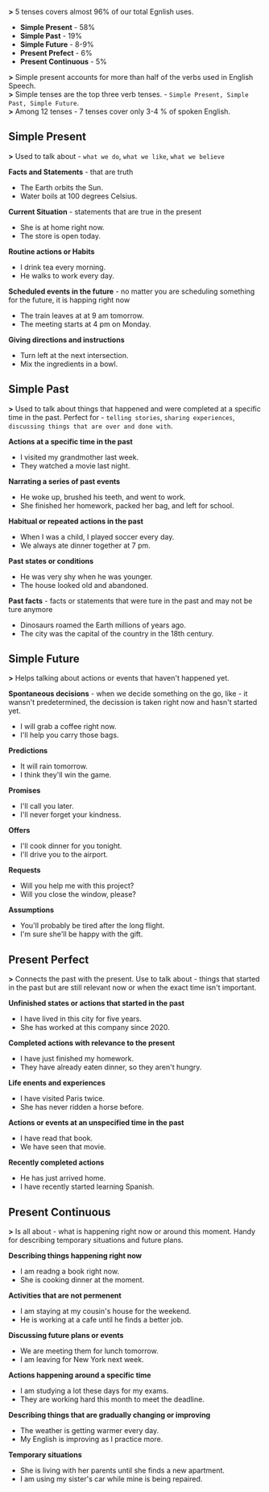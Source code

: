 **>** 5 tenses covers almost 96% of our total Egnlish uses.
- **Simple Present** - 58%
- **Simple Past** - 19%
- **Simple Future** - 8-9%
- **Present Prefect** - 6%
- **Present Continuous** - 5%

**>** Simple present accounts for more than half of the verbs used in English Speech.<br>
**>** Simple tenses are the top three verb tenses. - `Simple Present, Simple Past, Simple Future`.<br>
**>** Among 12 tenses - 7 tenses cover only 3-4 % of spoken English.

## **Simple Present**
**>** Used to talk about - `what we do`, `what we like`, `what we believe`

**Facts and Statements** - that are truth
- The Earth orbits the Sun.
- Water boils at 100 degrees Celsius.

**Current Situation** - statements that are true in the present
- She is at home right now.
- The store is open today.

**Routine actions or Habits**
- I drink tea every morning.
- He walks to work every day.

**Scheduled events in the future** - no matter you are scheduling something for the future, it is happing right now
- The train leaves at at 9 am tomorrow.
- The meeting starts at 4 pm on Monday.

**Giving directions and instructions**
- Turn left at the next intersection.
- Mix the ingredients in a bowl.

## **Simple Past**
**>** Used to talk about things that happened and were completed at a specific time in the past. Perfect for - `telling stories`, `sharing experiences`, `discussing things that are over and done with`.

**Actions at a specific time in the past**
- I visited my grandmother last week.
- They watched a movie last night.

**Narrating a series of past events**
- He woke up, brushed his teeth, and went to work.
- She finished her homework, packed her bag, and left for school.

**Habitual or repeated actions in the past**
- When I was a child, I played soccer every day.
- We always ate dinner together at 7 pm.

**Past states or conditions**
- He was very shy when he was younger.
- The house looked old and abandoned.

**Past facts** - facts or statements that were ture in the past and may not be ture anymore
- Dinosaurs roamed the Earth millions of years ago.
- The city was the capital of the country in the 18th century.

## **Simple Future**
**>** Helps talking about actions or events that haven't happened yet.

**Spontaneous decisions** - when we decide something on the go, like - it wansn't predetermined, the decission is taken right now and hasn't started yet.
- I will grab a coffee right now.
- I'll help you carry those bags.

**Predictions**
- It will rain tomorrow.
- I think they'll win the game.

**Promises**
- I'll call you later.
- I'll never forget your kindness.

**Offers**
- I'll cook dinner for you tonight.
- I'll drive you to the airport.

**Requests**
- Will you help me with this project?
- Will you close the window, please?

**Assumptions**
- You'll probably be tired after the long flight.
- I'm sure she'll be happy with the gift.

## **Present Perfect**
**>** Connects the past with the present. Use to talk about - things that started in the past but are still relevant now or when the exact time isn't important.

**Unfinished states or actions that started in the past**
- I have lived in this city for five years.
- She has worked at this company since 2020.

**Completed actions with relevance to the present**
- I have just finished my homework.
- They have already eaten dinner, so they aren't hungry.

**Life enents and experiences**
- I have visited Paris twice.
- She has never ridden a horse before.

**Actions or events at an unspecified time in the past**
- I have read that book.
- We have seen that movie.

**Recently completed actions**
- He has just arrived home.
- I have recently started learning Spanish.

## **Present Continuous**
**>** Is all about - what is happening right now or around this moment. Handy for describing temporary situations and future plans.

**Describing things happening right now**
- I am readng a book right now.
- She is cooking dinner at the moment.

**Activities that are not permenent**
- I am staying at my cousin's house for the weekend.
- He is working at a cafe until he finds a better job.

**Discussing future plans or events**
- We are meeting them for lunch tomorrow.
- I am leaving for New York next week.

**Actions happening around a specific time**
- I am studying a lot these days for my exams.
- They are working hard this month to meet the deadline.

**Describing things that are gradually changing or improving**
- The weather is getting warmer every day.
- My English is improving as I practice more.

**Temporary situations**
- She is living with her parents until she finds a new apartment.
- I am using my sister's car while mine is being repaired.